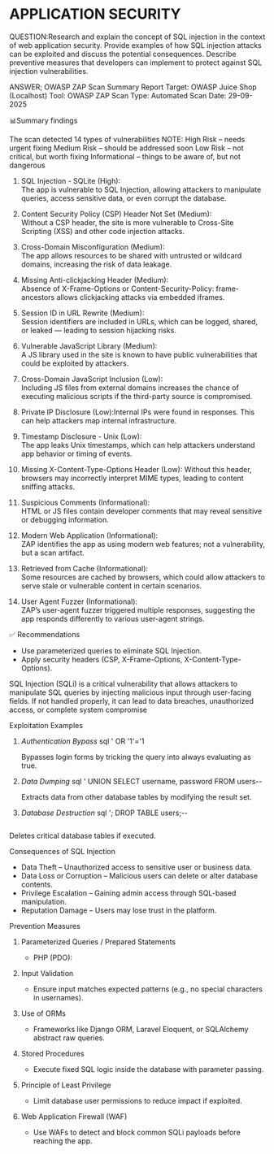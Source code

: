 # APPLICATION SECURITY
QUESTION:Research and explain the concept of SQL injection in the context of web application 
security. Provide examples of how SQL injection attacks can be exploited and discuss the 
potential consequences. Describe preventive measures that developers can implement to 
protect against SQL injection vulnerabilities.

ANSWER;
 OWASP ZAP Scan Summary Report
Target: OWASP Juice Shop (Localhost)
Tool: OWASP ZAP
Scan Type: Automated Scan
Date: 29-09-2025

📊Summary findings

The scan detected 14 types of vulnerabilities
NOTE: High Risk – needs urgent fixing
      Medium Risk – should be addressed soon
      Low Risk – not critical, but worth fixing
      Informational – things to be aware of, but not dangerous
      
1. SQL Injection - SQLite (High):  
   The app is vulnerable to SQL Injection, allowing attackers to manipulate queries, access sensitive data, or even corrupt the database.

2. Content Security Policy (CSP) Header Not Set (Medium):  
   Without a CSP header, the site is more vulnerable to Cross-Site Scripting (XSS) and other code injection attacks.

3. Cross-Domain Misconfiguration (Medium):  
   The app allows resources to be shared with untrusted or wildcard domains, increasing the risk of data leakage.

4. Missing Anti-clickjacking Header (Medium):  
   Absence of X-Frame-Options or Content-Security-Policy: frame-ancestors allows clickjacking attacks via embedded iframes.

5. Session ID in URL Rewrite (Medium):  
   Session identifiers are included in URLs, which can be logged, shared, or leaked — leading to session hijacking risks.

6. Vulnerable JavaScript Library (Medium):  
   A JS library used in the site is known to have public vulnerabilities that could be exploited by attackers.

7. Cross-Domain JavaScript Inclusion (Low):  
   Including JS files from external domains increases the chance of executing malicious scripts if the third-party source is compromised.

8. Private IP Disclosure (Low):Internal IPs were found in responses. This can help attackers map internal infrastructure.

9. Timestamp Disclosure - Unix (Low):  
   The app leaks Unix timestamps, which can help attackers understand app behavior or timing of events.

10. Missing X-Content-Type-Options Header (Low): 
    Without this header, browsers may incorrectly interpret MIME types, leading to content sniffing attacks.

11. Suspicious Comments (Informational):  
    HTML or JS files contain developer comments that may reveal sensitive or debugging information.

12. Modern Web Application (Informational):  
    ZAP identifies the app as using modern web features; not a vulnerability, but a scan artifact.

13. Retrieved from Cache (Informational):  
    Some resources are cached by browsers, which could allow attackers to serve stale or vulnerable content in certain scenarios.

14. User Agent Fuzzer (Informational):  
    ZAP’s user-agent fuzzer triggered multiple responses, suggesting the app responds differently to various user-agent strings.

✅ Recommendations

- Use parameterized queries to eliminate SQL Injection.
- Apply security headers (CSP, X-Frame-Options, X-Content-Type-Options).


SQL Injection (SQLi) is a critical vulnerability that allows attackers to manipulate SQL queries by injecting malicious input through user-facing fields. If not handled properly, it can lead to data breaches, unauthorized access, or complete system compromise

Exploitation Examples

1. *Authentication Bypass*
   sql
   ' OR '1'='1
   
   Bypasses login forms by tricking the query into always evaluating as true.

2. *Data Dumping*
   sql
   ' UNION SELECT username, password FROM users--
   
   Extracts data from other database tables by modifying the result set.

3. *Database Destruction*
   sql
   '; DROP TABLE users;--
   ```
  Deletes critical database tables if executed.
   
  Consequences of SQL Injection

- Data Theft – Unauthorized access to sensitive user or business data.
- Data Loss or Corruption – Malicious users can delete or alter database contents.
- Privilege Escalation – Gaining admin access through SQL-based manipulation.
- Reputation Damage – Users may lose trust in the platform.

Prevention Measures

1. Parameterized Queries / Prepared Statements
   - PHP (PDO):
      
2. Input Validation
   - Ensure input matches expected patterns (e.g., no special characters in usernames).

3. Use of ORMs
   - Frameworks like Django ORM, Laravel Eloquent, or SQLAlchemy abstract raw queries.

4. Stored Procedures
   - Execute fixed SQL logic inside the database with parameter passing.

5. Principle of Least Privilege
   - Limit database user permissions to reduce impact if exploited.

6. Web Application Firewall (WAF)
   - Use WAFs to detect and block common SQLi payloads before reaching the app.


